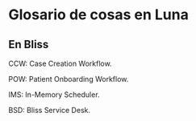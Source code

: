 # Glosario de cosas en Luna

## En Bliss

CCW: Case Creation Workflow.

POW: Patient Onboarding Workflow.

IMS: In-Memory Scheduler.

BSD: Bliss Service Desk.